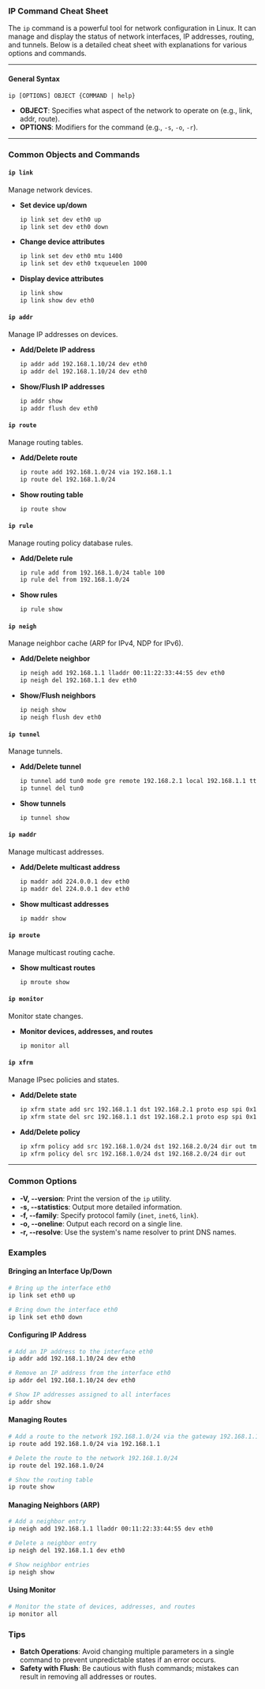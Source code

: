 ### IP Command Cheat Sheet

The `ip` command is a powerful tool for network configuration in Linux. It can manage and display the status of network interfaces, IP addresses, routing, and tunnels. Below is a detailed cheat sheet with explanations for various options and commands.

---

#### General Syntax

```
ip [OPTIONS] OBJECT {COMMAND | help}
```

- **OBJECT**: Specifies what aspect of the network to operate on (e.g., link, addr, route).
- **OPTIONS**: Modifiers for the command (e.g., `-s`, `-o`, `-r`).

---

### Common Objects and Commands

#### `ip link`
Manage network devices.

- **Set device up/down**
  ```sh
  ip link set dev eth0 up
  ip link set dev eth0 down
  ```

- **Change device attributes**
  ```sh
  ip link set dev eth0 mtu 1400
  ip link set dev eth0 txqueuelen 1000
  ```

- **Display device attributes**
  ```sh
  ip link show
  ip link show dev eth0
  ```

#### `ip addr`
Manage IP addresses on devices.

- **Add/Delete IP address**
  ```sh
  ip addr add 192.168.1.10/24 dev eth0
  ip addr del 192.168.1.10/24 dev eth0
  ```

- **Show/Flush IP addresses**
  ```sh
  ip addr show
  ip addr flush dev eth0
  ```

#### `ip route`
Manage routing tables.

- **Add/Delete route**
  ```sh
  ip route add 192.168.1.0/24 via 192.168.1.1
  ip route del 192.168.1.0/24
  ```

- **Show routing table**
  ```sh
  ip route show
  ```

#### `ip rule`
Manage routing policy database rules.

- **Add/Delete rule**
  ```sh
  ip rule add from 192.168.1.0/24 table 100
  ip rule del from 192.168.1.0/24
  ```

- **Show rules**
  ```sh
  ip rule show
  ```

#### `ip neigh`
Manage neighbor cache (ARP for IPv4, NDP for IPv6).

- **Add/Delete neighbor**
  ```sh
  ip neigh add 192.168.1.1 lladdr 00:11:22:33:44:55 dev eth0
  ip neigh del 192.168.1.1 dev eth0
  ```

- **Show/Flush neighbors**
  ```sh
  ip neigh show
  ip neigh flush dev eth0
  ```

#### `ip tunnel`
Manage tunnels.

- **Add/Delete tunnel**
  ```sh
  ip tunnel add tun0 mode gre remote 192.168.2.1 local 192.168.1.1 ttl 255
  ip tunnel del tun0
  ```

- **Show tunnels**
  ```sh
  ip tunnel show
  ```

#### `ip maddr`
Manage multicast addresses.

- **Add/Delete multicast address**
  ```sh
  ip maddr add 224.0.0.1 dev eth0
  ip maddr del 224.0.0.1 dev eth0
  ```

- **Show multicast addresses**
  ```sh
  ip maddr show
  ```

#### `ip mroute`
Manage multicast routing cache.

- **Show multicast routes**
  ```sh
  ip mroute show
  ```

#### `ip monitor`
Monitor state changes.

- **Monitor devices, addresses, and routes**
  ```sh
  ip monitor all
  ```

#### `ip xfrm`
Manage IPsec policies and states.

- **Add/Delete state**
  ```sh
  ip xfrm state add src 192.168.1.1 dst 192.168.2.1 proto esp spi 0x100 mode transport
  ip xfrm state del src 192.168.1.1 dst 192.168.2.1 proto esp spi 0x100
  ```

- **Add/Delete policy**
  ```sh
  ip xfrm policy add src 192.168.1.0/24 dst 192.168.2.0/24 dir out tmpl src 192.168.1.1 dst 192.168.2.1 proto esp reqid 1 mode transport
  ip xfrm policy del src 192.168.1.0/24 dst 192.168.2.0/24 dir out
  ```

---

### Common Options

- **-V, --version**: Print the version of the `ip` utility.
- **-s, --statistics**: Output more detailed information.
- **-f, --family**: Specify protocol family (`inet`, `inet6`, `link`).
- **-o, --oneline**: Output each record on a single line.
- **-r, --resolve**: Use the system's name resolver to print DNS names.

### Examples

#### Bringing an Interface Up/Down

```sh
# Bring up the interface eth0
ip link set eth0 up

# Bring down the interface eth0
ip link set eth0 down
```

#### Configuring IP Address

```sh
# Add an IP address to the interface eth0
ip addr add 192.168.1.10/24 dev eth0

# Remove an IP address from the interface eth0
ip addr del 192.168.1.10/24 dev eth0

# Show IP addresses assigned to all interfaces
ip addr show
```

#### Managing Routes

```sh
# Add a route to the network 192.168.1.0/24 via the gateway 192.168.1.1
ip route add 192.168.1.0/24 via 192.168.1.1

# Delete the route to the network 192.168.1.0/24
ip route del 192.168.1.0/24

# Show the routing table
ip route show
```

#### Managing Neighbors (ARP)

```sh
# Add a neighbor entry
ip neigh add 192.168.1.1 lladdr 00:11:22:33:44:55 dev eth0

# Delete a neighbor entry
ip neigh del 192.168.1.1 dev eth0

# Show neighbor entries
ip neigh show
```

#### Using Monitor

```sh
# Monitor the state of devices, addresses, and routes
ip monitor all
```

### Tips

- **Batch Operations**: Avoid changing multiple parameters in a single command to prevent unpredictable states if an error occurs.
- **Safety with Flush**: Be cautious with flush commands; mistakes can result in removing all addresses or routes.
